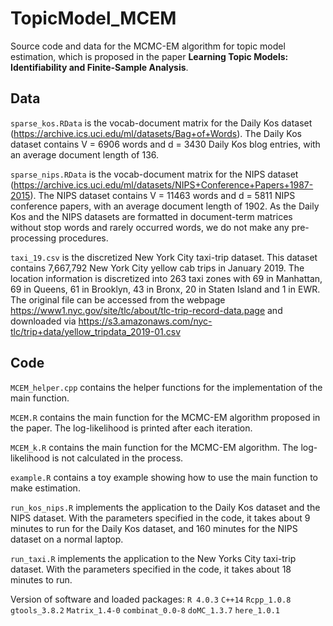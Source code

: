 # TopicModel_MCEM

Source code and data for the MCMC-EM algorithm for topic model estimation, which is proposed in the paper **Learning Topic Models: Identifiability and Finite-Sample Analysis**.

## Data

`sparse_kos.RData` is the vocab-document matrix for the Daily Kos dataset (https://archive.ics.uci.edu/ml/datasets/Bag+of+Words). The Daily Kos dataset contains V = 6906 words and d = 3430 Daily Kos blog entries, with an average document length of 136. 

`sparse_nips.RData` is the vocab-document matrix for the NIPS dataset (https://archive.ics.uci.edu/ml/datasets/NIPS+Conference+Papers+1987-2015). The NIPS dataset contains V = 11463 words and d = 5811 NIPS conference papers, with an average document length of 1902. As the Daily Kos and the NIPS datasets are formatted in document-term matrices without stop words and rarely occurred words, we do not make any pre-processing procedures.

`taxi_19.csv` is the discretized New York City taxi-trip dataset. This dataset contains 7,667,792 New York City yellow cab trips in January 2019. The location information is discretized into 263 taxi zones with 69 in Manhattan, 69 in Queens, 61 in Brooklyn, 43 in Bronx, 20 in Staten Island and 1 in EWR. The original file can be accessed from the webpage https://www1.nyc.gov/site/tlc/about/tlc-trip-record-data.page and downloaded via https://s3.amazonaws.com/nyc-tlc/trip+data/yellow_tripdata_2019-01.csv


## Code

`MCEM_helper.cpp` contains the helper functions for the implementation of the main function. 

`MCEM.R` contains the main function for the MCMC-EM algorithm proposed in the paper. The log-likelihood is printed after each iteration.

`MCEM_k.R` contains the main function for the MCMC-EM algorithm. The log-likelihood is not calculated in the process.

`example.R` contains a toy example showing how to use the main function to make estimation.

`run_kos_nips.R` implements the application to the Daily Kos dataset and the NIPS dataset. With the parameters specified in the code, it takes about 9 minutes to run for the Daily Kos dataset, and 160 minutes for the NIPS dataset on a normal laptop.

`run_taxi.R` implements the application to the New Yorks City taxi-trip dataset. With the parameters specified in the code, it takes about 18 minutes to run.

Version of software and loaded packages:
`R 4.0.3`
`C++14`
`Rcpp_1.0.8`
`gtools_3.8.2`
`Matrix_1.4-0`
`combinat_0.0-8`
`doMC_1.3.7`
`here_1.0.1`
